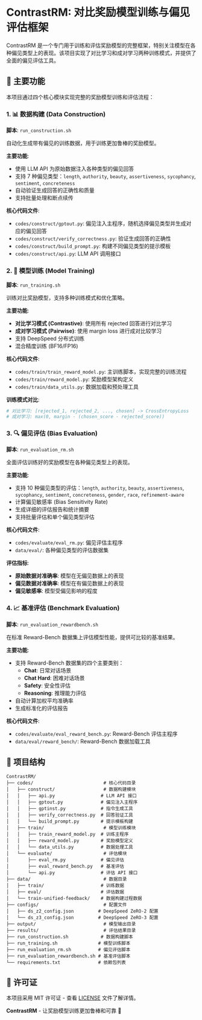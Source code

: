 # ContrastRM: 对比奖励模型训练与偏见评估框架

ContrastRM 是一个专门用于训练和评估奖励模型的完整框架，特别关注模型在各种偏见类型上的表现。该项目实现了对比学习和成对学习两种训练模式，并提供了全面的偏见评估工具。

## 🚀 主要功能

本项目通过四个核心模块实现完整的奖励模型训练和评估流程：

### 1. 📊 数据构建 (Data Construction)
**脚本**: `run_construction.sh`

自动化生成带有偏见的训练数据，用于训练更加鲁棒的奖励模型。

**主要功能**:
- 使用 LLM API 为原始数据注入各种类型的偏见回答
- 支持 7 种偏见类型：`length`, `authority`, `beauty`, `assertiveness`, `sycophancy`, `sentiment`, `concreteness`
- 自动验证生成回答的正确性和质量
- 支持批量处理和断点续传

**核心代码文件**:
- `codes/construct/gptout.py`: 偏见注入主程序，随机选择偏见类型并生成对应的偏见回答
- `codes/construct/verify_correctness.py`: 验证生成回答的正确性
- `codes/construct/build_prompt.py`: 构建不同偏见类型的提示模板
- `codes/construct/api.py`: LLM API 调用接口

### 2. 🎯 模型训练 (Model Training)
**脚本**: `run_training.sh`

训练对比奖励模型，支持多种训练模式和优化策略。

**主要功能**:
- **对比学习模式 (Contrastive)**: 使用所有 rejected 回答进行对比学习
- **成对学习模式 (Pairwise)**: 使用 margin loss 进行成对比较学习
- 支持 DeepSpeed 分布式训练
- 混合精度训练 (BF16/FP16)

**核心代码文件**:
- `codes/train/train_reward_model.py`: 主训练脚本，实现完整的训练流程
- `codes/train/reward_model.py`: 奖励模型架构定义
- `codes/train/data_utils.py`: 数据加载和预处理工具

**训练模式对比**:
```python
# 对比学习: [rejected_1, rejected_2, ..., chosen] -> CrossEntropyLoss
# 成对学习: max(0, margin - (chosen_score - rejected_score))
```

### 3. 🔍 偏见评估 (Bias Evaluation)
**脚本**: `run_evaluation_rm.sh`

全面评估训练好的奖励模型在各种偏见类型上的表现。

**主要功能**:
- 支持 10 种偏见类型的评估：`length`, `authority`, `beauty`, `assertiveness`, `sycophancy`, `sentiment`, `concreteness`, `gender`, `race`, `refinement-aware`
- 计算偏见敏感率 (Bias Sensitivity Rate)
- 生成详细的评估报告和统计摘要
- 支持批量评估和单个偏见类型评估

**核心代码文件**:
- `codes/evaluate/eval_rm.py`: 偏见评估主程序
- `data/eval/`: 各种偏见类型的评估数据集

**评估指标**:
- **原始数据对准确率**: 模型在无偏见数据上的表现
- **偏见数据对准确率**: 模型在有偏见数据上的表现  
- **偏见敏感率**: 模型受偏见影响的程度

### 4. 📈 基准评估 (Benchmark Evaluation)
**脚本**: `run_evaluation_rewardbench.sh`

在标准 Reward-Bench 数据集上评估模型性能，提供可比较的基准结果。

**主要功能**:
- 支持 Reward-Bench 数据集的四个主要类别：
  - **Chat**: 日常对话场景
  - **Chat Hard**: 困难对话场景
  - **Safety**: 安全性评估
  - **Reasoning**: 推理能力评估
- 自动计算加权平均准确率
- 生成标准化的评估报告

**核心代码文件**:
- `codes/evaluate/eval_reward_bench.py`: Reward-Bench 评估主程序
- `data/eval/reward_bench/`: Reward-Bench 数据加载工具

## 📁 项目结构

```
ContrastRM/
├── codes/                          # 核心代码目录
│   ├── construct/                  # 数据构建模块
│   │   ├── api.py                 # LLM API 接口
│   │   ├── gptout.py              # 偏见注入主程序
│   │   ├── gptinst.py             # 指令生成工具
│   │   ├── verify_correctness.py  # 回答验证工具
│   │   └── build_prompt.py        # 提示模板构建
│   ├── train/                      # 模型训练模块
│   │   ├── train_reward_model.py  # 训练主程序
│   │   ├── reward_model.py        # 奖励模型定义
│   │   └── data_utils.py          # 数据处理工具
│   └── evaluate/                   # 评估模块
│       ├── eval_rm.py             # 偏见评估
│       ├── eval_reward_bench.py   # 基准评估
│       └── api.py                 # 评估 API 接口
├── data/                           # 数据目录
│   ├── train/                     # 训练数据
│   ├── eval/                      # 评估数据
│   └── train-unified-feedback/    # 数据构建过程数据
├── configs/                        # 配置文件
│   ├── ds_z2_config.json         # DeepSpeed ZeRO-2 配置
│   └── ds_z3_config.json         # DeepSpeed ZeRO-3 配置
├── output/                         # 模型输出目录
├── results/                        # 评估结果目录
├── run_construction.sh            # 数据构建脚本
├── run_training.sh               # 模型训练脚本
├── run_evaluation_rm.sh          # 偏见评估脚本
├── run_evaluation_rewardbench.sh # 基准评估脚本
└── requirements.txt              # 依赖包列表
```

## 📄 许可证

本项目采用 MIT 许可证 - 查看 [LICENSE](LICENSE) 文件了解详情。

**ContrastRM** - 让奖励模型训练更加鲁棒和可靠 🚀